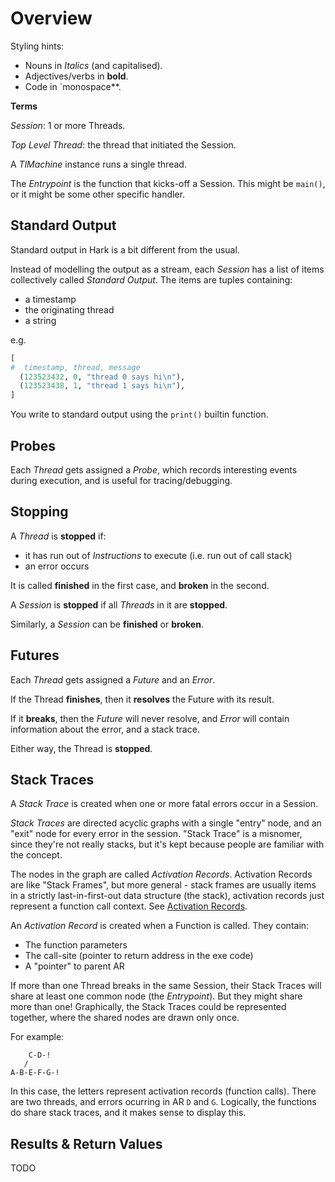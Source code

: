 # Overview

Styling hints:
- Nouns in *Italics* (and capitalised).
- Adjectives/verbs in **bold**.
- Code in `monospace**.

**Terms**

*Session*: 1 or more Threads.

*Top Level Thread*: the thread that initiated the Session.

A *TlMachine* instance runs a single thread.

The *Entrypoint* is the function that kicks-off a Session. This might be
`main()`, or it might be some other specific handler.


## Standard Output

Standard output in Hark is a bit different from the usual.

Instead of modelling the output as a stream, each *Session* has a list of items
collectively called *Standard Output*. The items are tuples containing:

- a timestamp
- the originating thread
- a string

e.g.

```python
[
#  timestamp, thread, message
  (123523432, 0, "thread 0 says hi\n"),
  (123523438, 1, "thread 1 says hi\n"),
]
```

You write to standard output using the `print()` builtin function.


## Probes

Each *Thread* gets assigned a *Probe*, which records interesting events during
execution, and is useful for tracing/debugging.


## Stopping

A *Thread* is **stopped** if:
- it has run out of *Instructions* to execute (i.e. run out of call stack)
- an error occurs

It is called **finished** in the first case, and **broken** in the second.

A *Session* is **stopped** if all *Threads* in it are **stopped**.

Similarly, a *Session* can be **finished** or **broken**.


## Futures

Each *Thread* gets assigned a *Future* and an *Error*.

If the Thread **finishes**, then it **resolves** the Future with its result.

If it **breaks**, then the *Future* will never resolve, and *Error* will contain
information about the error, and a stack trace.

Either way, the Thread is **stopped**.


## Stack Traces

A *Stack Trace* is created when one or more fatal errors occur in a Session.

*Stack Traces* are directed acyclic graphs with a single "entry" node, and an
"exit" node for every error in the session. "Stack Trace" is a misnomer, since
they're not really stacks, but it's kept because people are familiar with the
concept.

The nodes in the graph are called *Activation Records*. Activation Records are
like "Stack Frames", but more general - stack frames are usually items in a
strictly last-in-first-out data structure (the stack), activation records just
represent a function call context. See [Activation
Records](https://wiki.c2.com/?ActivationRecord).

An *Activation Record* is created when a Function is called. They contain:

- The function parameters
- The call-site (pointer to return address in the exe code)
- A "pointer" to parent AR

If more than one Thread breaks in the same Session, their Stack Traces will
share at least one common node (the *Entrypoint*). But they might share more
than one! Graphically, the Stack Traces could be represented together, where the
shared nodes are drawn only once.

For example:

```
    C-D-!
   /
A-B-E-F-G-!
```

In this case, the letters represent activation records (function calls). There
are two threads, and errors ocurring in AR `D` and `G`. Logically, the functions
do share stack traces, and it makes sense to display this.

## Results & Return Values

TODO

